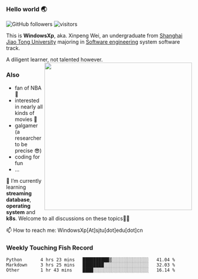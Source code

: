 <!--
**WindowsXp-Beta/WindowsXp-Beta** is a ✨ _special_ ✨ repository because its `README.md` (this file) appears on your GitHub profile.

Here are some ideas to get you started:

- 🔭 I’m currently working on ...
- 🌱 I’m currently learning ...
- 👯 I’m looking to collaborate on ...
- 🤔 I’m looking for help with ...
- 💬 Ask me about ...
- 📫 How to reach me: ...
- 😄 Pronouns: ...
- ⚡ Fun fact: ...
-->
### Hello world :earth_asia:
![GitHub followers](https://img.shields.io/github/followers/WindowsXp-Beta?style=social)
![visitors](https://visitor-badge.glitch.me/badge?page_id=WindowsXp-Beta)

This is **WindowsXp**, aka. Xinpeng Wei, an undergraduate from [Shanghai Jiao Tong University](http://en.sjtu.edu.cn/) majoring in [Software engineering](http://www.se.sjtu.edu.cn/) system software track.

A diligent learner, not talented however.<img align='right' src='https://github-readme-stats.vercel.app/api/top-langs/?username=WindowsXp-Beta&layout=compact&hide=scss,hcl,Tcl&langs_count=10&theme=tokyonight' width='400px'>

### Also
- fan of NBA :basketball:
- interested in nearly all kinds of movies :movie_camera:
- galgamer (a researcher to be precise :sunglasses:)
- coding for fun
- ...

🤔 I’m currently learning **streaming database**, **operating system** and **k8s**. Welcome to all discussions on these topics🍻🍻

📫 How to reach me: WindowsXp[At]sjtu[dot]edu[dot]cn

### Weekly Touching Fish Record

<!--START_SECTION:waka-->

```text
Python       4 hrs 23 mins   ██████████▒░░░░░░░░░░░░░░   41.04 %
Markdown     3 hrs 25 mins   ████████░░░░░░░░░░░░░░░░░   32.03 %
Other        1 hr 43 mins    ████░░░░░░░░░░░░░░░░░░░░░   16.14 %
```

<!--END_SECTION:waka-->
